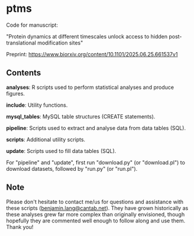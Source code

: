 # ptms
Code for manuscript:

"Protein dynamics at different timescales unlock access to hidden post-translational modification sites"

Preprint: https://www.biorxiv.org/content/10.1101/2025.06.25.661537v1

## Contents

**analyses**: R scripts used to perform statistical analyses and produce figures.

**include**: Utility functions.

**mysql_tables**: MySQL table structures (CREATE statements).

**pipeline**: Scripts used to extract and analyse data from data tables (SQL).

**scripts**: Additional utility scripts.

**update**: Scripts used to fill data tables (SQL).

For "pipeline" and "update", first run "download.py" (or "download.pl") to download datasets, followed by "run.py" (or "run.pl").

## Note

Please don't hesitate to contact me/us for questions and assistance with these scripts (<benjamin.lang@cantab.net>). They have grown historically as these analyses grew far more complex than originally envisioned, though hopefully they are commented well enough to follow along and use them. Thank you!

